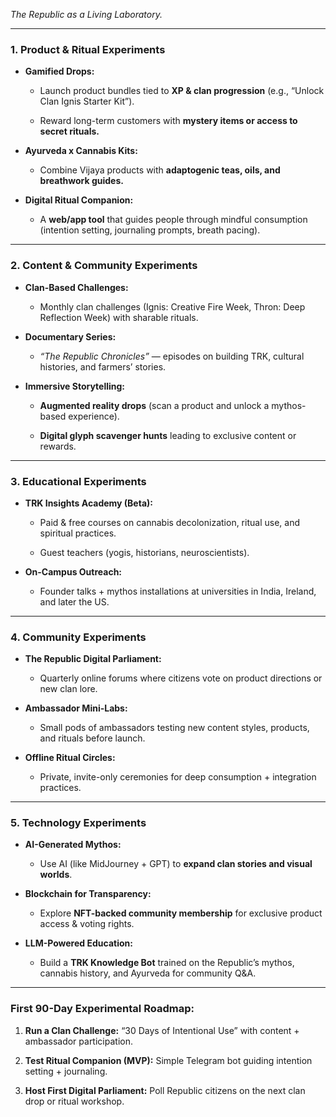 _The Republic as a Living Laboratory._

---

### **1. Product & Ritual Experiments**

- **Gamified Drops:**
    
    - Launch product bundles tied to **XP & clan progression** (e.g., “Unlock Clan Ignis Starter Kit”).
        
    - Reward long-term customers with **mystery items or access to secret rituals.**
        
- **Ayurveda x Cannabis Kits:**
    
    - Combine Vijaya products with **adaptogenic teas, oils, and breathwork guides.**
        
- **Digital Ritual Companion:**
    
    - A **web/app tool** that guides people through mindful consumption (intention setting, journaling prompts, breath pacing).
        

---

### **2. Content & Community Experiments**

- **Clan-Based Challenges:**
    
    - Monthly clan challenges (Ignis: Creative Fire Week, Thron: Deep Reflection Week) with sharable rituals.
        
- **Documentary Series:**
    
    - _“The Republic Chronicles”_ — episodes on building TRK, cultural histories, and farmers’ stories.
        
- **Immersive Storytelling:**
    
    - **Augmented reality drops** (scan a product and unlock a mythos-based experience).
        
    - **Digital glyph scavenger hunts** leading to exclusive content or rewards.
        

---

### **3. Educational Experiments**

- **TRK Insights Academy (Beta):**
    
    - Paid & free courses on cannabis decolonization, ritual use, and spiritual practices.
        
    - Guest teachers (yogis, historians, neuroscientists).
        
- **On-Campus Outreach:**
    
    - Founder talks + mythos installations at universities in India, Ireland, and later the US.
        

---

### **4. Community Experiments**

- **The Republic Digital Parliament:**
    
    - Quarterly online forums where citizens vote on product directions or new clan lore.
        
- **Ambassador Mini-Labs:**
    
    - Small pods of ambassadors testing new content styles, products, and rituals before launch.
        
- **Offline Ritual Circles:**
    
    - Private, invite-only ceremonies for deep consumption + integration practices.
        

---

### **5. Technology Experiments**

- **AI-Generated Mythos:**
    
    - Use AI (like MidJourney + GPT) to **expand clan stories and visual worlds**.
        
- **Blockchain for Transparency:**
    
    - Explore **NFT-backed community membership** for exclusive product access & voting rights.
        
- **LLM-Powered Education:**
    
    - Build a **TRK Knowledge Bot** trained on the Republic’s mythos, cannabis history, and Ayurveda for community Q&A.
        

---

### **First 90-Day Experimental Roadmap:**

1. **Run a Clan Challenge:** “30 Days of Intentional Use” with content + ambassador participation.
    
2. **Test Ritual Companion (MVP):** Simple Telegram bot guiding intention setting + journaling.
    
3. **Host First Digital Parliament:** Poll Republic citizens on the next clan drop or ritual workshop.